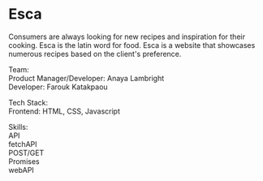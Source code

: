 # Esca
Consumers are always looking for new recipes and inspiration for their cooking. Esca is the latin word for food. Esca is a website that showcases numerous recipes based on the client's preference.  

Team:  
Product Manager/Developer: Anaya Lambright  
Developer: Farouk Katakpaou  


Tech Stack:  
Frontend: HTML, CSS, Javascript


Skills:  
API  
fetchAPI  
POST/GET  
Promises  
webAPI  

